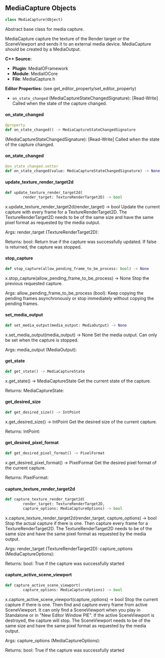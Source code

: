 ## MediaCapture Objects

```python
class MediaCapture(Object)
```

Abstract base class for media capture.

MediaCapture capture the texture of the Render target or the SceneViewport and sends it to an external media device.
MediaCapture should be created by a MediaOutput.

**C++ Source:**

- **Plugin**: MediaIOFramework
- **Module**: MediaIOCore
- **File**: MediaCapture.h

**Editor Properties:** (see get_editor_property/set_editor_property)

- ``on_state_changed`` (MediaCaptureStateChangedSignature):  [Read-Write] Called when the state of the capture changed.

<a id="unreal.MediaCapture.on_state_changed"></a>

#### on_state_changed

```python
@property
def on_state_changed() -> MediaCaptureStateChangedSignature
```

(MediaCaptureStateChangedSignature):  [Read-Write] Called when the state of the capture changed.

<a id="unreal.MediaCapture.on_state_changed"></a>

#### on_state_changed

```python
@on_state_changed.setter
def on_state_changed(value: MediaCaptureStateChangedSignature) -> None
```

<a id="unreal.MediaCapture.update_texture_render_target2d"></a>

#### update_texture_render_target2d

```python
def update_texture_render_target2d(
        render_target: TextureRenderTarget2D) -> bool
```

x.update_texture_render_target2d(render_target) -> bool
Update the current capture with every frame for a TextureRenderTarget2D.
The TextureRenderTarget2D needs to be of the same size and have the same pixel format as requested by the media output.

Args:
    render_target (TextureRenderTarget2D): 

Returns:
    bool: Return true if the capture was successfully updated. If false is returned, the capture was stopped.

<a id="unreal.MediaCapture.stop_capture"></a>

#### stop_capture

```python
def stop_capture(allow_pending_frame_to_be_process: bool) -> None
```

x.stop_capture(allow_pending_frame_to_be_process) -> None
Stop the previous requested capture.

Args:
    allow_pending_frame_to_be_process (bool): Keep copying the pending frames asynchronously or stop immediately without copying the pending frames.

<a id="unreal.MediaCapture.set_media_output"></a>

#### set_media_output

```python
def set_media_output(media_output: MediaOutput) -> None
```

x.set_media_output(media_output) -> None
Set the media output. Can only be set when the capture is stopped.

Args:
    media_output (MediaOutput):

<a id="unreal.MediaCapture.get_state"></a>

#### get_state

```python
def get_state() -> MediaCaptureState
```

x.get_state() -> MediaCaptureState
Get the current state of the capture.

Returns:
    MediaCaptureState:

<a id="unreal.MediaCapture.get_desired_size"></a>

#### get_desired_size

```python
def get_desired_size() -> IntPoint
```

x.get_desired_size() -> IntPoint
Get the desired size of the current capture.

Returns:
    IntPoint:

<a id="unreal.MediaCapture.get_desired_pixel_format"></a>

#### get_desired_pixel_format

```python
def get_desired_pixel_format() -> PixelFormat
```

x.get_desired_pixel_format() -> PixelFormat
Get the desired pixel format of the current capture.

Returns:
    PixelFormat:

<a id="unreal.MediaCapture.capture_texture_render_target2d"></a>

#### capture_texture_render_target2d

```python
def capture_texture_render_target2d(
        render_target: TextureRenderTarget2D,
        capture_options: MediaCaptureOptions) -> bool
```

x.capture_texture_render_target2d(render_target, capture_options) -> bool
Stop the actual capture if there is one.
Then capture every frame for a TextureRenderTarget2D.
The TextureRenderTarget2D needs to be of the same size and have the same pixel format as requested by the media output.

Args:
    render_target (TextureRenderTarget2D): 
    capture_options (MediaCaptureOptions): 

Returns:
    bool: True if the capture was successfully started

<a id="unreal.MediaCapture.capture_active_scene_viewport"></a>

#### capture_active_scene_viewport

```python
def capture_active_scene_viewport(
        capture_options: MediaCaptureOptions) -> bool
```

x.capture_active_scene_viewport(capture_options) -> bool
Stop the current capture if there is one.
Then find and capture every frame from active SceneViewport.
It can only find a SceneViewport when you play in Standalone or in "New Editor Window PIE".
If the active SceneViewport is destroyed, the capture will stop.
The SceneViewport needs to be of the same size and have the same pixel format as requested by the media output.

Args:
    capture_options (MediaCaptureOptions): 

Returns:
    bool: True if the capture was successfully started

<a id="unreal.FileMediaCapture"></a>